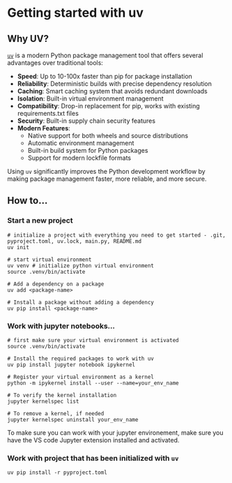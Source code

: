 # Getting started with uv

## Why UV?

[`uv`](https://docs.astral.sh/uv/) is a modern Python package management tool that offers several advantages over traditional tools:

- **Speed**: Up to 10-100x faster than pip for package installation
- **Reliability**: Deterministic builds with precise dependency resolution
- **Caching**: Smart caching system that avoids redundant downloads
- **Isolation**: Built-in virtual environment management
- **Compatibility**: Drop-in replacement for pip, works with existing requirements.txt files
- **Security**: Built-in supply chain security features
- **Modern Features**: 
  - Native support for both wheels and source distributions
  - Automatic environment management
  - Built-in build system for Python packages
  - Support for modern lockfile formats

Using `uv` significantly improves the Python development workflow by making package management faster, more reliable, and more secure.

## How to...

### Start a new project

```shell
# initialize a project with everything you need to get started - .git, pyproject.toml, uv.lock, main.py, README.md
uv init

# start virtual environment
uv venv # initialize python virtual environment
source .venv/bin/activate 

# Add a dependency on a package
uv add <package-name>

# Install a package without adding a dependency
uv pip install <package-name>

```

### Work with jupyter notebooks...

```shell
# first make sure your virtual environment is activated
source .venv/bin/activate

# Install the required packages to work with uv
uv pip install jupyter notebook ipykernel

# Register your virtual environment as a kernel
python -m ipykernel install --user --name=your_env_name

# To verify the kernel installation
jupyter kernelspec list

# To remove a kernel, if needed
jupyter kernelspec uninstall your_env_name
```

To make sure you can work with your jupyter environement, make sure you have the VS code Jupyter extension installed and activated.

### Work with project that has been initialized with `uv`

```shell
uv pip install -r pyproject.toml
```
